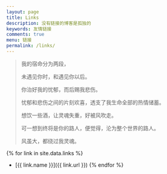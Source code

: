 ```yaml
---
layout: page
title: Links
description: 没有链接的博客是孤独的
keywords: 友情链接
comments: true
menu: 链接
permalink: /links/
---
```


> 我的宿命分为两段，
>
> 未遇见你时，和遇见你以后。
>
> 你治好我的忧郁，而后赐我悲伤。
>
> 忧郁和悲伤之间的片刻欢喜，透支了我生命全部的热情储蓄。
>
> 想饮一些酒，让灵魂失重，好被风吹走。
>
> 可一想到终将是你的路人，便觉得，沦为整个世界的路人。
>
> 风虽大，都绕过我灵魂。

{% for link in site.data.links %}
* [{{ link.name }}]({{ link.url }})
{% endfor %}
